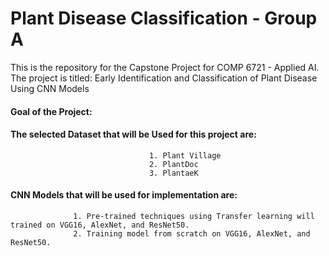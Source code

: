 # Plant Disease Classification - Group A
This is the repository for the Capstone Project for COMP 6721 - Applied AI.
The project is titled: Early Identification and Classification of Plant Disease Using CNN Models

#### Goal of the Project:

 #### The selected Dataset that will be Used for this project are:
                                   1. Plant Village
                                   2. PlantDoc
                                   3. PlantaeK

#### CNN Models that will be used for implementation are:      
                  1. Pre-trained techniques using Transfer learning will trained on VGG16, AlexNet, and ResNet50.
                  2. Training model from scratch on VGG16, AlexNet, and ResNet50.
                                           
